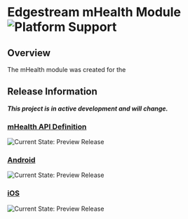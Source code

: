 # Edgestream mHealth Module ![Platform Support](https://img.shields.io/badge/platform-Android%20%7C%20iOS%20%20-lightgrey.svg)

## Overview

The mHealth module  was created for the

## Release Information


_**This project is in active development and will change.**_

### [mHealth API Definition](api-definition)
![Current State: Preview Release](https://img.shields.io/badge/Release-v0.1-green.svg)


### [Android](Android)
![Current State: Preview Release](https://img.shields.io/badge/Release-v0.1-green.svg)


### [iOS](iOS)
![Current State: Preview Release](https://img.shields.io/badge/Release-v0.1-green.svg)